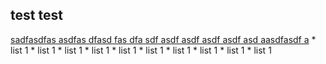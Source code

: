 <h2 class="abc"> test test </h2>
<a href="abc">sadfasdfas asdfas dfasd fas dfa sdf asdf asdf asdf asdf asd aasdfasdf a</a>
* list 1
* list 1
* list 1
* list 1
* list 1
* list 1
* list 1
* list 1
* list 1
* list 1
